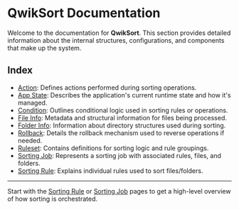 # QwikSort Documentation

Welcome to the documentation for **QwikSort**. This section provides detailed information about the internal structures, configurations, and components that make up the system.

## Index

- [Action](action.md): Defines actions performed during sorting operations.
- [App State](app_state.md): Describes the application's current runtime state and how it's managed.
- [Condition](condition.md): Outlines conditional logic used in sorting rules or operations.
- [File Info](file_info.md): Metadata and structural information for files being processed.
- [Folder Info](folder_info.md): Information about directory structures used during sorting.
- [Rollback](rollback.md): Details the rollback mechanism used to reverse operations if needed.
- [Ruleset](ruleset.md): Contains definitions for sorting logic and rule groupings.
- [Sorting Job](sorting_job.md): Represents a sorting job with associated rules, files, and folders.
- [Sorting Rule](sorting_rule.md): Explains individual rules used to sort files/folders.

---

Start with the [Sorting Rule](sorting_rule.md) or [Sorting Job](sorting_job.md) pages to get a high-level overview of how sorting is orchestrated.
